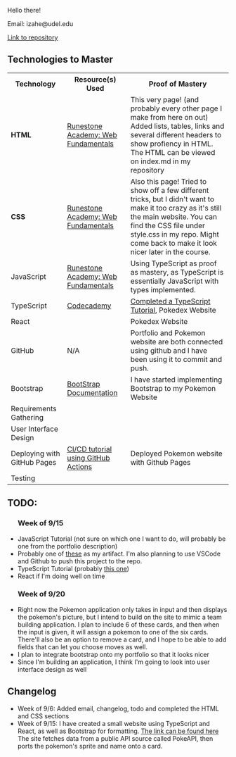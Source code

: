 <html>
    <head>
        <link rel="stylesheet" href="style.css">
    </head>
    <body>
        <p>Hello there!</p>
        <p>Email: izahe@udel.edu</p>
        <a href = "https://github.com/Izahe/Portfolio"> Link to repository </a>
        <h2> Technologies to Master </h2>
        <table id = "master_table">
            <tr>
                <th> Technology </th>
                <th> Resource(s) Used </th>
                <th> Proof of Mastery </th>
            </tr>
            <tr>
                <td> <strong> HTML </strong> </td>
                <td><a href = "https://runestone.academy/runestone/books/published/webfundamentals/HTML/toctree.html">Runestone Academy: Web Fundamentals</a></td>
                <td> This very page! (and probably every other page I make from here on out) Added lists, tables, links and several different headers to show profiency in HTML. The HTML can be viewed on index.md in my repository</td>
            </tr>
            <tr>
                <td> <strong> CSS </strong></td>
                <td><a href = "https://runestone.academy/runestone/books/published/webfundamentals/CSS/toctree.html">Runestone Academy: Web Fundamentals</a></td>
                <td>Also this page! Tried to show off a few different tricks, but I didn't want to make it too crazy as it's still the main website. You can find the CSS file under style.css in my repo. Might come back to make it look nicer later in the course. </td>
            </tr>
            <tr>
                <td> JavaScript </td>
                <td><a href = "https://runestone.academy/runestone/books/published/webfundamentals/Javascript/toctree.html"> Runestone Academy: Web Fundamentals</a></td>
                <td>Using TypeScript as proof as mastery, as TypeScript is essentially JavaScript with types implemented.</td>
            </tr>
            <tr>
                <td> TypeScript </td>
                <td><a href = "https://www.codecademy.com/learn/learn-typescript"> Codecademy</td>
                <td><a href = "typescript.png">Completed a TypeScript Tutorial</a>, Pokedex Website</td>
            </tr>
            <tr>
                <td> React </td>
                <td></td>
                <td>Pokedex Website</td>
            </tr>
            <tr>
                <td> GitHub </td>
                <td>N/A</td>
                <td>Portfolio and Pokemon website are both connected using github and I have been using it to commit and push.</td>
            </tr>
            <tr>
                <td> Bootstrap </td>
                <td><a href = "https://getbootstrap.com/docs/5.1/getting-started/introduction/"> BootStrap Documentation</td>
                <td>I have started implementing Bootstrap to my Pokemon Website</td>
            </tr>
            <tr>
                <td> Requirements Gathering </td>
                <td></td>
                <td></td>
            </tr>
            <tr>
                <td> User Interface Design </td>
                <td></td>
                <td></td>
            </tr>
            <tr>
                <td> Deploying with GitHub Pages </td>
                <td><a href = "https://dev.to/michaelcurrin/intro-tutorial-to-ci-cd-with-github-actions-2ba8">CI/CD tutorial using GitHub Actions</td>
                <td>Deployed Pokemon website with Github Pages</td>
            </tr>
            <tr>
                <td> Testing </td>
                <td></td>
                <td></td>
            </tr>
    </table>
        <h2> TODO: </h2>
        <ul>
            <h3> Week of 9/15 </h3>
            <li> JavaScript Tutorial (not sure on which one I want to do, will probably be one from the portfolio description) </li>
            <li> Probably one of <a href = "https://www.youtube.com/watch?v=3PHXvlpOkf4">these</a> as my artifact. I'm also planning to use VSCode and Github to push this project to the repo. </li>
            <li> TypeScript Tutorial (probably <a href = "https://www.codecademy.com/courses/learn-typescript/lessons/introduction-to-typescript/exercises/from-javascript-to-typescript">this one</a>)</li>
            <li> React if I'm doing well on time </li>
        </ul>
        <ul>
            <h3> Week of 9/20 </h3>
            <li> Right now the Pokemon application only takes in input and then displays the pokemon's picture, but I intend to build on the site to mimic a team building application. I plan to include 6 of these cards, and then when the input is given, it will assign a pokemon to one of the six cards. There'll also be an option to remove a card, and I hope to be able to add fields that can let you choose moves as well. </li>
            <li> I plan to integrate bootstrap onto my portfolio so that it looks nicer </li>
            <li> Since I'm building an application, I think I'm going to look into user interface design as well</li>
        </ul>
        <h2> Changelog </h2>
            <ul>
                <li> Week of 9/6: Added email, changelog, todo and completed the HTML and CSS sections   </li>
                 <li> Week of 9/15: I have created a small website using TypeScript and React, as well as Bootstrap for formatting. <a href = "https://izahe.github.io/pokedex/">The link can be found here</a>  The site fetches data from a public API source called PokeAPI, then ports the pokemon's sprite and name onto a card.</li>
            </ul>
    </body>
</html>
